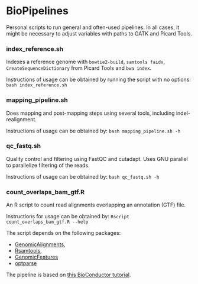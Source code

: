 # BioPipelines

Personal scripts to run general and often-used pipelines.
In all cases, it might be necessary to adjust variables with paths to 
GATK and Picard Tools.


### index_reference.sh

Indexes a reference genome with `bowtie2-build`, `samtools faidx`, 
`CreateSequenceDictionary` from Picard Tools and `bwa index`.

Instructions of usage can be obtained by running the script with no 
options: `bash index_reference.sh`


### mapping_pipeline.sh

Does mapping and post-mapping steps using several tools, including 
indel-realignment.

Instructions of usage can be obtained by:
`bash mapping_pipeline.sh -h`


### qc_fastq.sh

Quality control and filtering using FastQC and cutadapt. Uses GNU 
parallel to parallelize filtering of the reads.

Instructions of usage can be obtained by:
`bash qc_fastq.sh -h`


### count_overlaps_bam_gtf.R

An R script to count read alignments overlapping an annotation (GTF) file.

Instructions for usage can be obtained by:
`Rscript count_overlaps_bam_gtf.R --help`

The script depends on the following packages: 

* [GenomicAlignments](https://bioconductor.org/packages/release/bioc/html/GenomicAlignments.html), 
* [Rsamtools](https://bioconductor.org/packages/release/bioc/html/Rsamtools.html), 
* [GenomicFeatures](https://bioconductor.org/packages/release/bioc/html/GenomicFeatures.html) 
* [optparse](https://cran.r-project.org/web/packages/optparse/index.html) 

The pipeline is based on [this BioConductor tutorial](https://www.bioconductor.org/help/workflows/rnaseqGene/).


